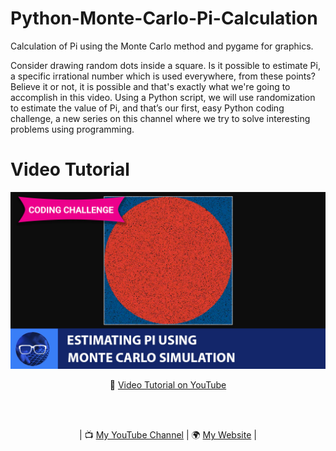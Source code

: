 # Python-Monte-Carlo-Pi-Calculation
 Calculation of Pi using the Monte Carlo method and pygame for graphics.
 
 
Consider drawing random dots inside a square. Is it possible to estimate Pi, a specific irrational number which is used everywhere, from these points? Believe it or not, it is possible and that's exactly what we're going to accomplish in this video. Using a Python script, we will use randomization to estimate the value of Pi, and that’s our first, easy Python coding challenge, a new series on this channel where we try to solve interesting problems using programming. 

# Video Tutorial

<p align="center">
  <img src="video_thumbnail.jpg" alt="Monte Carlo Simulation Pi Estimation using Python and Pygame" width="800">
</p>

<p align="center">
🎥 <a href="https://youtu.be/6QVksCZ0ml8">Video Tutorial on YouTube</a>
</p>
<br>
<br>
<p align="center">
| 📺 <a href="https://www.youtube.com/channel/UC3ivOTE5EgpmF2DHLBmWIWg">My YouTube Channel</a>
| 🌍 <a href="http://www.educ8s.tv">My Website</a> | <br>
</p>
